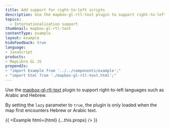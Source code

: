 ```yaml
---
title: Add support for right-to-left scripts
description: Use the mapbox-gl-rtl-text plugin to support right-to-left languages such as Arabic and Hebrew.
topics:
  - Internationalization support
thumbnail: mapbox-gl-rtl-text
contentType: example
layout: example
hideFeedback: true
language:
- JavaScript
products:
- MapLibre GL JS
prependJs:
- "import Example from '../../components/example';"
- "import html from './mapbox-gl-rtl-text.html';"
---
```


Use the [mapbox-gl-rtl-text](https://github.com/mapbox/mapbox-gl-rtl-text) plugin to support right-to-left languages such as Arabic and Hebrew.

By setting the `lazy` parameter to `true`, the plugin is only loaded when the map first encounters Hebrew or Arabic text.

{{ <Example html={html} {...this.props} /> }}
